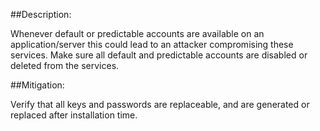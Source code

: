 ##Description:

Whenever default or predictable accounts are available on an application/server this could
lead to an attacker compromising these services. Make sure all default and predictable
accounts are disabled or deleted from the services.

##Mitigation:

Verify that all keys and passwords are replaceable, and are generated or
replaced after installation time.
